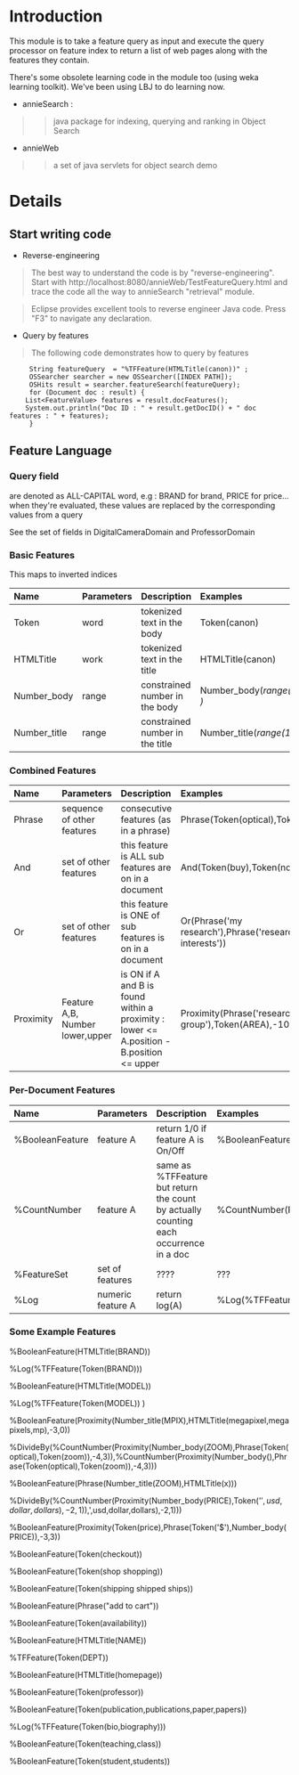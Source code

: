 # Introduction #

This module is to take a feature query as input and execute the query processor on feature index to return a list of web pages along with the features they contain.

There's some obsolete learning code in the module too (using weka learning toolkit). We've been using LBJ to do learning now.

  * annieSearch :
> > java package for indexing, querying and ranking in Object Search

  * annieWeb
> > a set of java servlets for object search demo

# Details #

## Start writing code ##

  * Reverse-engineering


> The best way to understand the code is by "reverse-engineering". Start with
> http://localhost:8080/annieWeb/TestFeatureQuery.html and trace the code all the way to annieSearch "retrieval" module.

> Eclipse provides excellent tools to reverse engineer Java code. Press "F3" to navigate any declaration.

  * Query by features

> The following code demonstrates how to query by features

```
     String featureQuery  = "%TFFeature(HTMLTitle(canon))" ;
     OSSearcher searcher = new OSSearcher([INDEX PATH]);
     OSHits result = searcher.featureSearch(featureQuery);
     for (Document doc : result) {				
	List<FeatureValue> features = result.docFeatures();
	System.out.println("Doc ID : " + result.getDocID() + " doc features : " + features);
     }   
```





## Feature Language ##

### Query field ###
are denoted as ALL-CAPITAL word, e.g : BRAND for brand, PRICE for price...
when they're evaluated, these values are replaced by the corresponding values from a query

See the set of fields in DigitalCameraDomain and ProfessorDomain

### Basic Features ###
This maps to inverted indices

| **Name** | **Parameters** | **Description** | **Examples** |
|:---------|:---------------|:----------------|:-------------|
| Token | word | tokenized text in the body | Token(canon) |
| HTMLTitle | work  | tokenized text in the title | HTMLTitle(canon) |
| Number\_body | range | constrained number in the body | Number\_body(_range(100,200) )_|
| Number\_title | range | constrained number in the title | Number\_title(_range(100,200) )_|

### Combined Features ###

| **Name** | **Parameters** | **Description** | **Examples** |
|:---------|:---------------|:----------------|:-------------|
| Phrase | sequence of other features | consecutive features (as in a phrase) | Phrase(Token(optical),Token(zoom)) |
| And | set of other features | this feature is ALL sub features are on in a document | And(Token(buy),Token(now) |
| Or | set of other features | this feature is ONE of sub features is on in a document | Or(Phrase('my research'),Phrase('research interests')) |
| Proximity | Feature A,B, Number lower,upper | is ON if A and B is found within a proximity : lower <= A.position - B.position <= upper | Proximity(Phrase('research group'),Token(AREA),-10,10) |

### Per-Document Features ###

| **Name** | **Parameters** | **Description** | **Examples** |
|:---------|:---------------|:----------------|:-------------|
| %BooleanFeature | feature A | return 1/0 if feature A is On/Off | %BooleanFeature(Token(checkout)) |
| %CountNumber | feature A | same as %TFFeature but return the count by actually counting each occurrence in a doc | %CountNumber(Proximity(Number(MEGAPIXEL),Token(megapixel,megapixels,mp),-3,1)) |
| %FeatureSet | set of features | ???? | ??? |
| %Log | numeric feature A | return log(A) | %Log(%TFFeature(Token(DEPARTMENT))) |

### Some Example Features ###

%BooleanFeature(HTMLTitle(BRAND))

%Log(%TFFeature(Token(BRAND)))

%BooleanFeature(HTMLTitle(MODEL))

%Log(%TFFeature(Token(MODEL)) )

%BooleanFeature(Proximity(Number\_title(MPIX),HTMLTitle(megapixel,megapixels,mp),-3,0))

%DivideBy(%CountNumber(Proximity(Number\_body(ZOOM),Phrase(Token(optical),Token(zoom)),-4,3)),%CountNumber(Proximity(Number\_body(),Phrase(Token(optical),Token(zoom)),-4,3)))

%BooleanFeature(Phrase(Number\_title(ZOOM),HTMLTitle(x)))

%DivideBy(%CountNumber(Proximity(Number\_body(PRICE),Token('$',usd,dollar,dollars),-2,1)),%CountNumber(Proximity(Number\_body(),Token('$',usd,dollar,dollars),-2,1)))

%BooleanFeature(Proximity(Token(price),Phrase(Token('$'),Number\_body(PRICE)),-3,3))

%BooleanFeature(Token(checkout))

%BooleanFeature(Token(shop shopping))

%BooleanFeature(Token(shipping shipped ships))

%BooleanFeature(Phrase("add to cart"))

%BooleanFeature(Token(availability))

%BooleanFeature(HTMLTitle(NAME))

%TFFeature(Token(DEPT))

%BooleanFeature(HTMLTitle(homepage))

%BooleanFeature(Token(professor))

%BooleanFeature(Token(publication,publications,paper,papers))

%Log(%TFFeature(Token(bio,biography)))

%BooleanFeature(Token(teaching,class))

%BooleanFeature(Token(student,students))